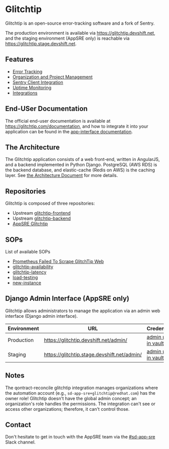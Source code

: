 # Glitchtip

Glitchtip is an open-source error-tracking software and a fork of Sentry.

The production environment is available via https://glitchtip.devshift.net, and the staging environment (AppSRE only) is reachable via https://glitchtip.stage.devshift.net.

## Features

 * [Error Tracking](https://glitchtip.com/documentation/error-tracking)
 * [Organization and Project Management](https://glitchtip.com/documentation/uptime-monitoring)
 * [Sentry Client Integration](https://glitchtip.com/sdkdocs)
 * [Uptime Monitoring](https://glitchtip.com/documentation/uptime-monitoring)
 * [Integrations](https://glitchtip.com/documentation/integrations)

## End-USer Documentation

The official end-user documentation is available at https://glitchtip.com/documentation, and how to integrate it into your application can be found in the [app-interface documentation](https://gitlab.cee.redhat.com/service/app-interface/-/tree/master#create-a-glitchtip-organization-dependenciesglitchtip-organization-1yml).

## The Architecture

The Glitchtip application consists of a web front-end, written in AngularJS, and a backend implemented in Python Django. PostgreSQL (AWS RDS) is the backend database, and elastic-cache (Redis on AWS) is the caching layer.
See [the Architecture Document](https://gitlab.cee.redhat.com/service/app-interface/-/blob/master/docs/glitchtip/architecture/architecture.md) for more details.

## Repositories

Glitchtip is composed of three repositories:

* Upstream [glitchtip-frontend](https://gitlab.com/glitchtip/glitchtip-frontend)
* Upstream [glitchtip-backend](https://gitlab.com/glitchtip/glitchtip-backend)
* [AppSRE Glitchtip](https://github.com/app-sre/glitchtip)


## SOPs

List of available SOPs

- [Prometheus Failed To Scrape GlitchTip Web](docs/glitchtip/sops/prometheus-failed-to-scrape-glitchtip-web.md)
- [glitchtip-availability](docs/glitchtip/sops/glitchtip-availability.md)
- [glitchtip-latency](docs/glitchtip/sops/glitchtip-latency.md)
- [load-testing](docs/glitchtip/sops/load-testing.md)
- [new-instance](docs/glitchtip/sops/new-instance.md)

## Django Admin Interface (AppSRE only)

Glitchtip allows administrators to manage the application via an admin web interface (Django admin interface).

| Environment | URL                                         | Credentials                                                                                                               |
| ----------- | ------------------------------------------- | ------------------------------------------------------------------------------------------------------------------------- |
| Production  | https://glitchtip.devshift.net/admin/       | [admin user in vault](https://vault.devshift.net/ui/vault/secrets/app-interface/show/app-sre/glitchtip/prod/users/admin)  |
| Staging     | https://glitchtip.stage.devshift.net/admin/ | [admin user in vault](https://vault.devshift.net/ui/vault/secrets/app-interface/show/app-sre/glitchtip/stage/users/admin) |

## Notes

The qontract-reconcile glitchtip integration manages organizations where the automation account (e.g., `sd-app-sre+glitchtip@redhat.com`) has the owner role! Glitchtip doesn't have the global admin concept; an organization's role handles the permissions. The integration can't see or access other organizations; therefore, it can't control those.

## Contact

Don't hesitate to get in touch with the AppSRE team via the [#sd-app-sre](https://redhat-internal.slack.com/archives/CCRND57FW) Slack channel.
